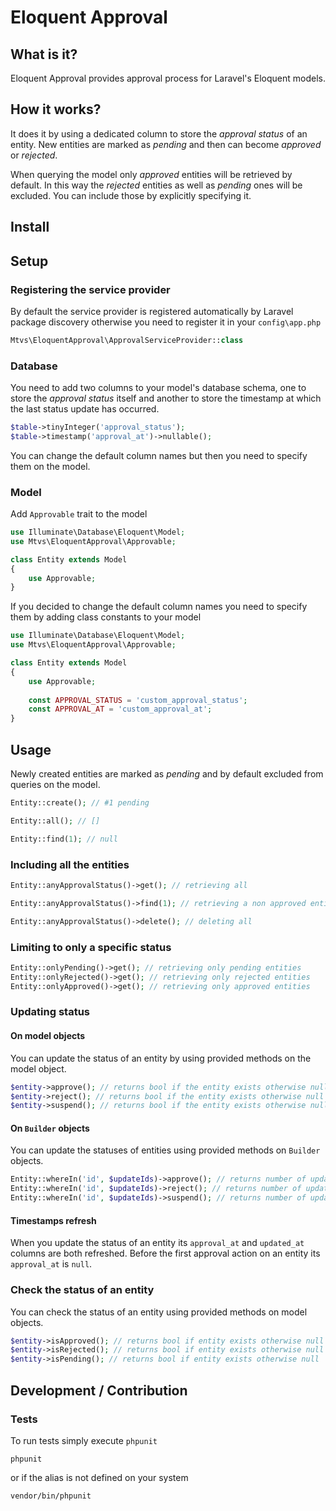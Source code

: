 # Eloquent Approval

## What is it?

Eloquent Approval provides approval process for Laravel's Eloquent models.

## How it works?

It does it by using a dedicated column to store the _approval status_ of an entity.
New entities are marked as _pending_ and then can become _approved_
or _rejected_.

When querying the model only _approved_ entities will be retrieved by default.
In this way the _rejected_ entities as well as _pending_ ones will be excluded.
You can include those by explicitly specifying it. 

## Install



## Setup

### Registering the service provider

By default the service provider is registered automatically by Laravel package
discovery otherwise you need to register it in your `config\app.php`

```php
Mtvs\EloquentApproval\ApprovalServiceProvider::class
```


### Database

You need to add two columns to your model's database schema, one to store
the _approval status_ itself and another to store the timestamp at which the 
last status update has occurred.

```php
$table->tinyInteger('approval_status');
$table->timestamp('approval_at')->nullable();
```

You can change the default column names but then you need to specify them on the model.

### Model 

Add `Approvable` trait to the model

```php    
use Illuminate\Database\Eloquent\Model;
use Mtvs\EloquentApproval\Approvable;

class Entity extends Model
{
    use Approvable;
}
```

If you decided to change the default column names you need to specify them
by adding class constants to your model

```php    
use Illuminate\Database\Eloquent\Model;
use Mtvs\EloquentApproval\Approvable;

class Entity extends Model
{
    use Approvable;
    
    const APPROVAL_STATUS = 'custom_approval_status';
    const APPROVAL_AT = 'custom_approval_at';
}
```

## Usage

Newly created entities are marked as _pending_ and by default excluded from 
queries on the model. 

```php
Entity::create(); // #1 pending

Entity::all(); // []

Entity::find(1); // null
```

### Including all the entities

```php
Entity::anyApprovalStatus()->get(); // retrieving all

Entity::anyApprovalStatus()->find(1); // retrieving a non approved entity

Entity::anyApprovalStatus()->delete(); // deleting all
```

### Limiting to only a specific status

```php
Entity::onlyPending()->get(); // retrieving only pending entities
Entity::onlyRejected()->get(); // retrieving only rejected entities
Entity::onlyApproved()->get(); // retrieving only approved entities
```

### Updating status 

#### On model objects

You can update the status of an entity by using provided methods on the model
object.

```php
$entity->approve(); // returns bool if the entity exists otherwise null  
$entity->reject(); // returns bool if the entity exists otherwise null  
$entity->suspend(); // returns bool if the entity exists otherwise null  
```

#### On `Builder` objects

You can update the statuses of entities using provided methods on `Builder`
objects.

```php
Entity::whereIn('id', $updateIds)->approve(); // returns number of updated
Entity::whereIn('id', $updateIds)->reject(); // returns number of updated
Entity::whereIn('id', $updateIds)->suspend(); // returns number of updated
```

#### Timestamps refresh

When you update the status of an entity its `approval_at` and `updated_at`
columns are both refreshed. Before the first approval action on an entity its
`approval_at` is `null`. 

### Check the status of an entity

You can check the status of an entity using provided methods on model objects.

```php
$entity->isApproved(); // returns bool if entity exists otherwise null
$entity->isRejected(); // returns bool if entity exists otherwise null
$entity->isPending(); // returns bool if entity exists otherwise null
```

## Development / Contribution

### Tests

To run tests simply execute `phpunit`

```shell    
phpunit
```
    
or if the alias is not defined on your system

```shell
vendor/bin/phpunit
```